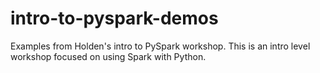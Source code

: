 # intro-to-pyspark-demos
Examples from Holden's intro to PySpark workshop. This is an intro level workshop focused on using Spark with Python.
